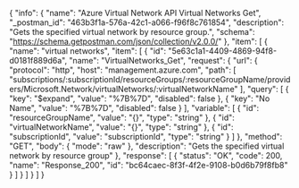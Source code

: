 {
  "info": {
    "name": "Azure Virtual Network API Virtual Networks Get",
    "_postman_id": "463b3f1a-576a-42c1-a066-f96f8c761854",
    "description": "Gets the specified virtual network by resource group.",
    "schema": "https://schema.getpostman.com/json/collection/v2.0.0/"
  },
  "item": [
    {
      "name": "virtual networks",
      "item": [
        {
          "id": "5e63c1a1-4409-4869-94f8-d0181f889d6a",
          "name": "VirtualNetworks_Get",
          "request": {
            "url": {
              "protocol": "http",
              "host": "management.azure.com",
              "path": [
                "subscriptions/:subscriptionId/resourceGroups/:resourceGroupName/providers/Microsoft.Network/virtualNetworks/:virtualNetworkName"
              ],
              "query": [
                {
                  "key": "$expand",
                  "value": "%7B%7D",
                  "disabled": false
                },
                {
                  "key": "No Name",
                  "value": "%7B%7D",
                  "disabled": false
                }
              ],
              "variable": [
                {
                  "id": "resourceGroupName",
                  "value": "{}",
                  "type": "string"
                },
                {
                  "id": "virtualNetworkName",
                  "value": "{}",
                  "type": "string"
                },
                {
                  "id": "subscriptionId",
                  "value": "subscriptionId",
                  "type": "string"
                }
              ]
            },
            "method": "GET",
            "body": {
              "mode": "raw"
            },
            "description": "Gets the specified virtual network by resource group"
          },
          "response": [
            {
              "status": "OK",
              "code": 200,
              "name": "Response_200",
              "id": "bc64caec-8f3f-4f2e-9108-b0d6b79f8fb8"
            }
          ]
        }
      ]
    }
  ]
}